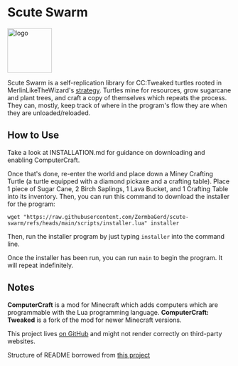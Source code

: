 # Scute Swarm
<a href="https://ibb.co/yWGdSrG"><img src="https://i.ibb.co/GcBnTqB/example-Logo.png" alt="logo" border="0" align="center" width="100"/></a>

Scute Swarm is a self-replication library for CC:Tweaked turtles rooted in MerlinLikeTheWizard's [strategy](https://www.youtube.com/watch?v=MXYZufNQtdQ). Turtles mine for resources, grow sugarcane and plant trees, and craft a copy of themselves which repeats the process. They can, mostly, keep track of where in the program's flow they are when they are unloaded/reloaded.


## How to Use
Take a look at INSTALLATION.md for guidance on downloading and enabling ComputerCraft.

Once that's done, re-enter the world and place down a Miney Crafting Turtle (a turtle equipped with a diamond pickaxe and a crafting table). Place 1 piece of Sugar Cane, 2 Birch Saplings, 1 Lava Bucket, and 1 Crafting Table into its inventory. Then, you can run this command to download the installer for the program: 
    
    wget "https://raw.githubusercontent.com/ZermbaGerd/scute-swarm/refs/heads/main/scripts/installer.lua" installer

Then, run the installer program by just typing `installer` into the command line.

Once the installer has been run, you can run `main` to begin the program. It will repeat indefinitely.

## Notes

**ComputerCraft** is a mod for Minecraft which adds computers which are programmable with the Lua programming language. **ComputerCraft: Tweaked** is a fork of the mod for newer Minecraft versions.

This project lives [on GitHub](https://github.com/ZermbaGerd/scute-swarm) and might not render correctly on third-party websites.

Structure of README borrowed from [this project](https://github.com/tomodachi94/awesome-computercraft)
